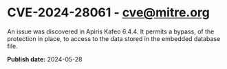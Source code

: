 # CVE-2024-28061 - cve@mitre.org

An issue was discovered in Apiris Kafeo 6.4.4. It permits a bypass, of the protection in place, to access to the data stored in the embedded database file.

**Publish date:** 2024-05-28
